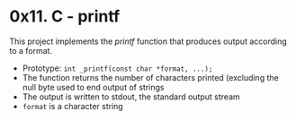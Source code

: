 # 0x11. C - printf
This project implements the _printf_ function that produces output according to a format.
* Prototype: `int _printf(const char *format, ...);`
* The function returns the number of characters printed (excluding the null byte used to end output of strings
* The output is written to stdout, the standard output stream
* `format` is a character string
